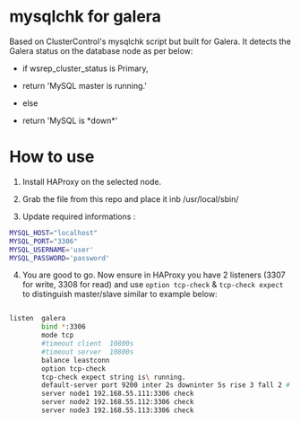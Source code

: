 # mysqlchk for galera

Based on ClusterControl's mysqlchk script but built for Galera. It detects the Galera status on the database node as per below:

* if wsrep_cluster_status is Primary,
 * return 'MySQL master is running.'

* else
 * return 'MySQL is \*down\*'

# How to use

1) Install HAProxy on the selected node. 

2) Grab the file from this repo and place it inb /usr/local/sbin/

3) Update required informations :
```bash
MYSQL_HOST="localhost"
MYSQL_PORT="3306"
MYSQL_USERNAME='user'
MYSQL_PASSWORD='password'
```
4) You are good to go. Now ensure in HAProxy you have 2 listeners (3307 for write, 3308 for read) and use ``option tcp-check`` & ``tcp-check expect`` to distinguish master/slave similar to example below:
```bash

listen  galera
        bind *:3306
        mode tcp
        #timeout client  10800s
        #timeout server  10800s
        balance leastconn
        option tcp-check
        tcp-check expect string is\ running.
        default-server port 9200 inter 2s downinter 5s rise 3 fall 2 # slowstart 60s maxconn 64 maxqueue 128 weight 100
        server node1 192.168.55.111:3306 check
        server node2 192.168.55.112:3306 check
        server node3 192.168.55.113:3306 check
```
